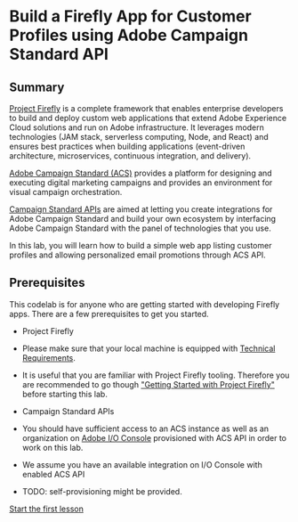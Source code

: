 # Build a Firefly App for Customer Profiles using Adobe Campaign Standard API

## Summary

[Project Firefly](https://github.com/AdobeDocs/project-firefly) is a complete framework that enables enterprise developers to build and deploy custom web applications that extend Adobe Experience Cloud solutions and run on Adobe infrastructure. It leverages modern technologies (JAM stack, serverless computing, Node, and React) and ensures best practices when building applications (event-driven architecture, microservices, continuous integration, and delivery).  

[Adobe Campaign Standard (ACS)](https://www.adobe.com/marketing/campaign.html) provides a platform for designing and executing digital marketing campaigns and provides an environment for visual campaign orchestration.  

[Campaign Standard APIs](https://docs.adobe.com/content/help/en/campaign-standard/using/working-with-apis/about-campaign-standard-apis/about-campaign-standard-apis.html) are aimed at letting you create integrations for Adobe Campaign Standard and build your own ecosystem by interfacing Adobe Campaign Standard with the panel of technologies that you use.

In this lab, you will learn how to build a simple web app listing customer profiles and allowing personalized email promotions through ACS API.

## Prerequisites

This codelab is for anyone who are getting started with developing Firefly apps. There are a few prerequisites to get you started.

* Project Firefly
 * Please make sure that your local machine is equipped with [Technical Requirements](https://github.com/AdobeDocs/project-firefly/blob/master/getting_started/technical_requirements.md).
 * It is useful that you are familiar with Project Firefly tooling. Therefore you are recommended to go though ["Getting Started with Project Firefly"](https://github.com/AdobeDocs/project-firefly/blob/master/getting_started/setup.md) before starting this lab.

* Campaign Standard APIs
 * You should have sufficient access to an ACS instance as well as an organization on [Adobe I/O Console](https://console.adobe.io/) provisioned with ACS API in order to work on this lab.
 * We assume you have an available integration on I/O Console with enabled ACS API
 * TODO: self-provisioning might be provided.

[Start the first lesson](/lessons/lesson1.md)